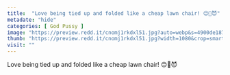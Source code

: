 ```yaml
---
title:  "Love being tied up and folded like a cheap lawn chair! 😊🤤😈"
metadate: "hide"
categories: [ God Pussy ]
image: "https://preview.redd.it/cnomj1rkdxl51.jpg?auto=webp&s=4900de1877a8078709e0c11e32e5113f2aa7e678"
thumb: "https://preview.redd.it/cnomj1rkdxl51.jpg?width=1080&crop=smart&auto=webp&s=572bb686067d6356bdd2eb12f7f31ac5467b35ee"
visit: ""
---
```

Love being tied up and folded like a cheap lawn chair! 😊🤤😈
